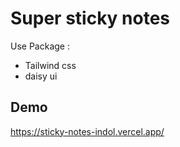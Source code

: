 
# Super sticky notes


Use Package :
- Tailwind css
- daisy ui
## Demo

https://sticky-notes-indol.vercel.app/